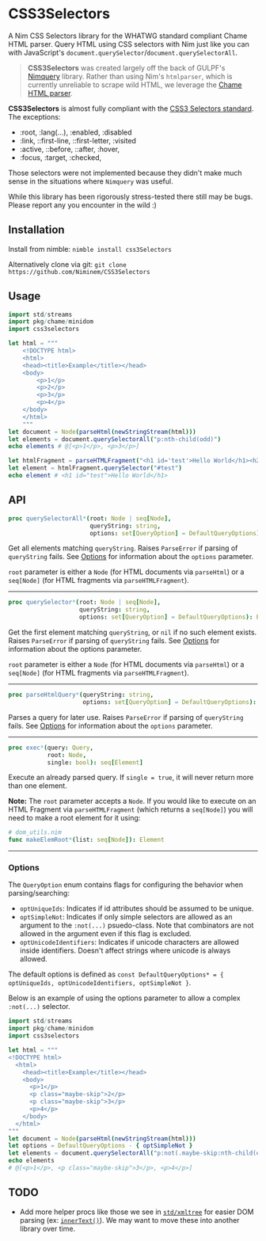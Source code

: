 # CSS3Selectors

A Nim CSS Selectors library for the WHATWG standard compliant Chame HTML parser. Query HTML using CSS selectors with Nim just like you can with JavaScript's `document.querySelector`/`document.querySelectorAll`.

> **CSS3Selectors** was created largely off the back of GULPF's [Nimquery](https://github.com/GULPF/nimquery/) library. Rather than using Nim's `htmlparser`, which is currently unreliable to scrape wild HTML, we leverage the [Chame HTML parser](https://git.sr.ht/~bptato/chame).

**CSS3Selectors** is almost fully compliant with the [CSS3 Selectors standard](https://www.w3.org/TR/selectors-3/). The exceptions:

- :root, :lang(...), :enabled, :disabled
- :link, ::first-line, ::first-letter, :visited
- :active, ::before, ::after, :hover,
- :focus, :target, :checked,

Those selectors were not implemented because they didn't make much sense in the situations where `Nimquery` was useful.

While this library has been rigorously stress-tested there still may be bugs. Please report any you encounter in the wild :)

## Installation

Install from nimble: `nimble install css3Selectors`

Alternatively clone via git: `git clone https://github.com/Niminem/CSS3Selectors`

## Usage

```nim
import std/streams
import pkg/chame/minidom
import css3selectors

let html = """
    <!DOCTYPE html>
    <html>
    <head><title>Example</title></head>
    <body>
        <p>1</p>
        <p>2</p>
        <p>3</p>
        <p>4</p>
    </body>
    </html>
    """
let document = Node(parseHtml(newStringStream(html)))
let elements = document.querySelectorAll("p:nth-child(odd)")
echo elements # @[<p>1</p>, <p>3</p>]

let htmlFragment = parseHTMLFragment("<h1 id='test'>Hello World</h1><h2>Test Test</h2>", Element())
let element = htmlFragment.querySelector("#test")
echo element # <h1 id="test">Hello World</h1>
```

## API
```nim
proc querySelectorAll*(root: Node | seq[Node],
                       queryString: string,
                       options: set[QueryOption] = DefaultQueryOptions): seq[Element]
```
Get all elements matching `queryString`.
Raises `ParseError` if parsing of `queryString` fails.
See [Options](#) for information about the `options` parameter.

`root` parameter is either a `Node` (for HTML documents via `parseHtml`) or a `seq[Node]` (for HTML fragments via `parseHTMLFragment`).

---

```nim
proc querySelector*(root: Node | seq[Node],
                    queryString: string,
                    options: set[QueryOption] = DefaultQueryOptions): Element
```
Get the first element matching `queryString`, or `nil` if no such element exists.
Raises `ParseError` if parsing of `queryString` fails.
See [Options](#) for information about the options parameter.

`root` parameter is either a `Node` (for HTML documents via `parseHtml`) or a `seq[Node]` (for HTML fragments via `parseHTMLFragment`).

---

```nim
proc parseHtmlQuery*(queryString: string,
                     options: set[QueryOption] = DefaultQueryOptions): Query
```
Parses a query for later use.
Raises `ParseError` if parsing of `queryString` fails.
See [Options](#) for information about the `options` parameter.

---

```nim
proc exec*(query: Query,
           root: Node,
           single: bool): seq[Element]
```
Execute an already parsed query. If `single = true`, it will never return more than one element.

**Note:** The `root` parameter accepts a `Node`. If you would like to execute on an HTML Fragment via `parseHTMLFragment` (which returns a `seq[Node]`) you will need to make a root element for it using:

```nim
# dom_utils.nim
func makeElemRoot*(list: seq[Node]): Element
```
---

### Options

The `QueryOption` enum contains flags for configuring the behavior when parsing/searching:

- `optUniqueIds`: Indicates if id attributes should be assumed to be unique.
- `optSimpleNot`: Indicates if only simple selectors are allowed as an argument to the `:not(...)` psuedo-class. Note that combinators are not allowed in the argument even if this flag is excluded.
- `optUnicodeIdentifiers`: Indicates if unicode characters are allowed inside identifiers. Doesn't affect strings where unicode is always allowed.

The default options is defined as `const DefaultQueryOptions* = { optUniqueIds, optUnicodeIdentifiers, optSimpleNot }`.

Below is an example of using the options parameter to allow a complex `:not(...)` selector.

```nim
import std/streams
import pkg/chame/minidom
import css3selectors

let html = """
<!DOCTYPE html>
  <html>
    <head><title>Example</title></head>
    <body>
      <p>1</p>
      <p class="maybe-skip">2</p>
      <p class="maybe-skip">3</p>
      <p>4</p>
    </body>
  </html>
"""
let document = Node(parseHtml(newStringStream(html)))
let options = DefaultQueryOptions - { optSimpleNot }
let elements = document.querySelectorAll("p:not(.maybe-skip:nth-child(even))", options)
echo elements
# @[<p>1</p>, <p class="maybe-skip">3</p>, <p>4</p>]
```

## TODO
- Add more helper procs like those we see in [`std/xmltree`](https://nim-lang.org/docs/xmltree.html) for easier DOM parsing (ex: [`innerText()`](https://nim-lang.org/docs/xmltree.html#innerText%2CXmlNode)). We may want to move these into another library over time.
